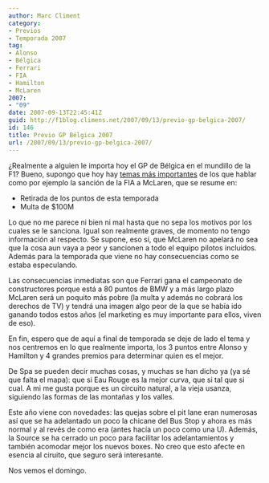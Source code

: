 ```yaml
---
author: Marc Climent
category:
- Previos
- Temporada 2007
tag:
- Alonso
- Bélgica
- Ferrari
- FIA
- Hamilton
- McLaren
2007:
- "09"
date: 2007-09-13T22:45:41Z
guid: http://f1blog.climens.net/2007/09/13/previo-gp-belgica-2007/
id: 146
title: Previo GP Bélgica 2007
url: /2007/09/13/previo-gp-belgica-2007/
---
```


¿Realmente a alguien le importa hoy el GP de Bélgica en el mundillo de la F1? Bueno, supongo que hoy hay [temas más importantes](http://www.racingpasion.com/2007/09/13-duro-castigo-para-mclaren-pero-sus-pilotos-se-libran) de los que hablar como por ejemplo la sanción de la FIA a McLaren, que se resume en:

  * Retirada de los puntos de esta temporada
  * Multa de $100M

Lo que no me parece ni bien ni mal hasta que no sepa los motivos por los cuales se le sanciona. Igual son realmente graves, de momento no tengo información al respecto. Se supone, eso sí, que McLaren no apelará no sea que la cosa aun vaya a peor y sancionen a todo el equipo pilotos incluidos. Además para la temporada que viene no hay consecuencias como se estaba especulando.

Las consecuencias inmediatas son que Ferrari gana el campeonato de constructores porque está a 80 puntos de BMW y a más largo plazo McLaren será un poquito más pobre (la multa y además no cobrará los derechos de TV) y tendrá una imagen algo peor de la que se había ido ganando todos estos años (el marketing es muy importante para ellos, viven de eso).

En fin, espero que de aquí a final de temporada se deje de lado el tema y nos centremos en lo que realmente importa, los 3 puntos entre Alonso y Hamilton y 4 grandes premios para determinar quien es el mejor.

De Spa se pueden decir muchas cosas, y muchas se han dicho ya (ya sé que falta el mapa): que si Eau Rouge es la mejor curva, que si tal que si cual. A mi me gusta porque es un circuito natural, a la vieja usanza, siguiendo las formas de las montañas y los valles.

Este año viene con novedades: las quejas sobre el pit lane eran numerosas así que se ha adelantado un poco la chicane del Bus Stop y ahora es más normal y al revés de como era (antes hacía un poco como una U). Además, la Source se ha cerrado un poco para facilitar los adelantamientos y también acomodar mejor los nuevos boxes. No creo que esto afecte en esencia al ciruito, que seguro será interesante.

Nos vemos el domingo.